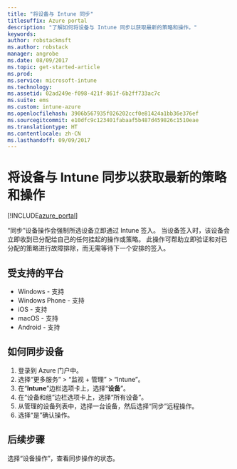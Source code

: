 ```yaml
---
title: "将设备与 Intune 同步"
titlesuffix: Azure portal
description: "了解如何将设备与 Intune 同步以获取最新的策略和操作。"
keywords: 
author: robstackmsft
ms.author: robstack
manager: angrobe
ms.date: 08/09/2017
ms.topic: get-started-article
ms.prod: 
ms.service: microsoft-intune
ms.technology: 
ms.assetid: 02ad249e-f098-421f-861f-6b2ff733ac7c
ms.suite: ems
ms.custom: intune-azure
ms.openlocfilehash: 3906b567935f026202ccf0e81424a1bb36e376ef
ms.sourcegitcommit: e10dfc9c123401fabaaf5b487d459826c1510eae
ms.translationtype: HT
ms.contentlocale: zh-CN
ms.lasthandoff: 09/09/2017
---
```

# <a name="sync-devices-with-intune-to-get-the-latest-policies-and-actions"></a>将设备与 Intune 同步以获取最新的策略和操作


[!INCLUDE[azure_portal](./includes/azure_portal.md)]

“同步”设备操作会强制所选设备立即通过 Intune 签入。 当设备签入时，该设备会立即收到已分配给自己的任何挂起的操作或策略。  此操作可帮助立即验证和对已分配的策略进行故障排除，而无需等待下一个安排的签入。

## <a name="supported-platforms"></a>受支持的平台

- Windows - 支持
- Windows Phone - 支持
- iOS - 支持
- macOS - 支持
- Android - 支持

## <a name="how-to-sync-a-device"></a>如何同步设备

1. 登录到 Azure 门户中。
2. 选择“更多服务” > “监视 + 管理” > “Intune”。
3. 在“**Intune**”边栏选项卡上，选择“**设备**”。
4. 在“设备和组”边栏选项卡上，选择“所有设备”。
5. 从管理的设备列表中，选择一台设备，然后选择“同步”远程操作。
7. 选择“是”确认操作。

## <a name="next-steps"></a>后续步骤

选择“设备操作”，查看同步操作的状态。 
